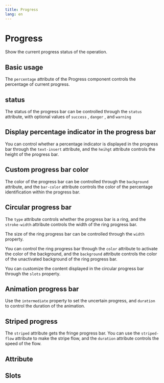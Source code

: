 ```yaml
---
title: Progress
lang: en
---
```


<script setup lang="ts">
  import props from "../../../example/progress/description/en-props.ts";
  import slots from "../../../example/progress/description/en-slots.ts";
</script>


# Progress

Show the current progress status of the operation.

## Basic usage

The ```percentage``` attribute of the Progress component controls the percentage of current progress.

<demo src="../../../example/progress/base.vue"></demo>


## status


The status of the progress bar can be controlled through the ```status``` attribute, with optional values of ```success``` , ```danger``` , and ```warning```
<demo src="../../../example/progress/status.vue"></demo>

## Display percentage indicator in the progress bar

You can control whether a percentage indicator is displayed in the progress bar through the ```text-insert``` attribute, and the ```heihgt``` attribute controls the height of the progress bar.
<demo src="../../../example/progress/inner.vue"></demo>


## Custom progress bar color

The color of the progress bar can be controlled through the ```background``` attribute, and the ```bar-color``` attribute controls the color of the percentage identification within the progress bar.
<demo src="../../../example/progress/color.vue"></demo>

## Circular progress bar

The ```type``` attribute controls whether the progress bar is a ring, and the ```stroke-width``` attribute controls the width of the ring progress bar.
<demo src="../../../example/progress/circle.vue"></demo>

The size of the ring progress bar can be controlled through the ```width``` property.
<demo src="../../../example/progress/circle-width.vue"></demo>

You can control the ring progress bar through the ```color``` attribute to activate the color of the background, and the ```background``` attribute controls the color of the unactivated background of the ring progress bar.
<demo src="../../../example/progress/circle-bg.vue"></demo>

You can customize the content displayed in the circular progress bar through the ```slots``` property.
<demo src="../../../example/progress/slots.vue"></demo>

## Animation progress bar

Use the ```intermediate``` property to set the uncertain progress, and ```duration``` to control the duration of the animation.

<demo src="../../../example/progress/intermediate.vue"></demo>


## Striped progress

The ```striped``` attribute gets the fringe progress bar. You can use the ```striped-flow``` attribute to make the stripe flow, and the ```duration``` attribute controls the speed of the flow.

<demo src="../../../example/progress/striped.vue"></demo>

 ## Attribute

<table-block type="propsZh" :data="props"></table-block>


## Slots

<table-block type="slotsZh" :data="slots"></table-block>
